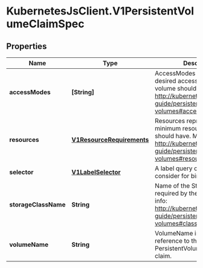 # KubernetesJsClient.V1PersistentVolumeClaimSpec

## Properties
Name | Type | Description | Notes
------------ | ------------- | ------------- | -------------
**accessModes** | **[String]** | AccessModes contains the desired access modes the volume should have. More info: http://kubernetes.io/docs/user-guide/persistent-volumes#access-modes-1 | [optional] 
**resources** | [**V1ResourceRequirements**](V1ResourceRequirements.md) | Resources represents the minimum resources the volume should have. More info: http://kubernetes.io/docs/user-guide/persistent-volumes#resources | [optional] 
**selector** | [**V1LabelSelector**](V1LabelSelector.md) | A label query over volumes to consider for binding. | [optional] 
**storageClassName** | **String** | Name of the StorageClass required by the claim. More info: http://kubernetes.io/docs/user-guide/persistent-volumes#class-1 | [optional] 
**volumeName** | **String** | VolumeName is the binding reference to the PersistentVolume backing this claim. | [optional] 


